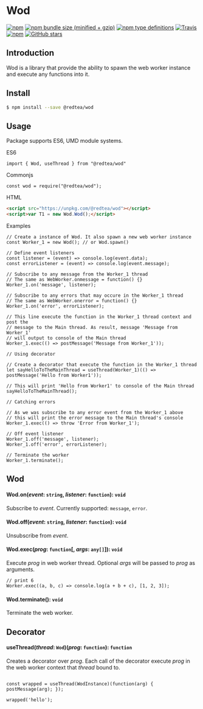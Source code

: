 # Wod

[![npm](https://img.shields.io/npm/v/@redtea/wod.svg)](https://www.npmjs.com/package/@redtea/wod)
[![npm bundle size (minified + gzip)](https://img.shields.io/bundlephobia/minzip/@redtea/wod.svg)](https://www.npmjs.com/package/@redtea/wod)
[![npm type definitions](https://img.shields.io/npm/types/@redtea/wod.svg)](https://www.npmjs.com/package/@redtea/wod)
[![Travis](https://img.shields.io/travis/org-redtea/wod.svg)](https://travis-ci.org/org-redtea/wod)
[![npm](https://img.shields.io/npm/l/@redtea/wod.svg)](https://www.npmjs.com/package/@redtea/wod)
[![GitHub stars](https://img.shields.io/github/stars/org-redtea/wod.svg?style=social&label=Stars)](https://github.com/org-redtea/wod)

## Introduction

Wod is a library that provide the ability to spawn the web worker instance and execute any functions into it.

## Install
```bash
$ npm install --save @redtea/wod
```

## Usage


Package supports ES6, UMD module systems.


ES6
```JS
import { Wod, useThread } from "@redtea/wod"
```

Commonjs
```JS
const wod = require("@redtea/wod");
```

HTML
```HTML
<script src="https://unpkg.com/@redtea/wod"></script>
<script>var T1 = new Wod.Wod();</script>
```

Examples
```JS
// Create a instance of Wod. It also spawn a new web worker instance
const Worker_1 = new Wod(); // or Wod.spawn()

// Define event listeners
const listener = (event) => console.log(event.data);
const errorListener = (event) => console.log(event.message);

// Subscribe to any message from the Worker_1 thread
// The same as WebWorker.onmessage = function() {} 
Worker_1.on('message', listener);

// Subscribe to any errors that may occure in the Worker_1 thread
// The same as WebWorker.onerror = function() {} 
Worker_1.on('error', errorListener);

// This line execute the function in the Worker_1 thread context and post the 
// message to the Main thread. As result, message 'Message from Worker_1'
// will output to console of the Main thread
Worker_1.exec(() => postMessage('Message from Worker_1'));

// Using decorator

// Create a decorator that execute the function in the Worker_1 thread
let sayHelloToTheMainThread = useThread(Worker_1)(() => postMessage('Hello from Worker1'));

// This will print 'Hello from Worker1' to console of the Main thread
sayHelloToTheMainThread();

// Catching errors

// As we was subscribe to any error event from the Worker_1 above
// this will print the error message to the Main thread's console
Worker_1.exec(() => throw 'Error from Worker_1');

// Off event listener
Worker_1.off('message', listener);
Worker_1.off('error', errorListener);

// Terminate the worker
Worker_1.terminate();
```

## Wod

#### Wod.on(*event*: `string`, *listener*: `function`): `void`

Subscribe to *event*. Currently supported: `message`, `error`.

#### Wod.off(*event*: `string`, *listener*: `function`): `void`

Unsubscribe from *event*.

#### Wod.exec(*prog*: `function`[, *args*: `any[]`]): `void`

Execute *prog* in web worker thread. Optional *args* will be passed to *prog* as arguments.
```JS
// print 6
Worker.exec((a, b, c) => console.log(a + b + c), [1, 2, 3]);
```

#### Wod.terminate(): `void`

Terminate the web worker.


## Decorator

#### useThread(*thread*: `Wod`)(*prog*: `function`): `function`

Creates a decorator over *prog*. Each call of the decorator execute *prog* in the web worker context that *thread* bound to.

```JS

const wrapped = useThread(WodInstance)(function(arg) { postMessage(arg); });

wrapped('hello');
```
